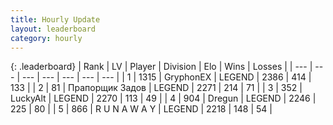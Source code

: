 ```yaml
---
title: Hourly Update
layout: leaderboard
category: hourly
---
```


{: .leaderboard}
| Rank | LV | Player | Division | Elo | Wins | Losses |
| --- | --- | --- | --- | --- | --- | --- |
| <span data-change="0">1</span> | 1315 | <span title="ID: 315148">GryphonEX</span> | LEGEND | <span data-change="0">2386</span> | <span data-change="0">414</span> | <span data-change="0">133</span> |
| <span data-change="0">2</span> | 81 | <span title="ID: 612521">Прапорщик Задов</span> | LEGEND | <span data-change="0">2271</span> | <span data-change="0">214</span> | <span data-change="0">71</span> |
| <span data-change="0">3</span> | 352 | <span title="ID: 512212">LuckyAlt</span> | LEGEND | <span data-change="0">2270</span> | <span data-change="0">113</span> | <span data-change="0">49</span> |
| <span data-change="0">4</span> | 904 | <span title="ID: 337810">Dregun</span> | LEGEND | <span data-change="0">2246</span> | <span data-change="0">225</span> | <span data-change="0">80</span> |
| <span data-change="0">5</span> | 866 | <span title="ID: 66144">R U N A W A Y</span> | LEGEND | <span data-change="-13">2218</span> | <span data-change="2">148</span> | <span data-change="2">54</span> |
